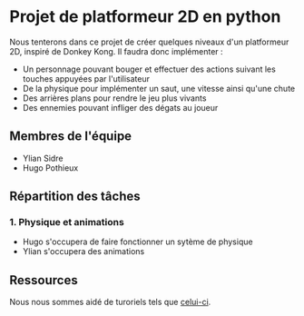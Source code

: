 # Projet de platformeur 2D en python
Nous tenterons dans ce projet de créer quelques niveaux d'un platformeur 2D, inspiré de Donkey Kong. 
Il faudra donc implémenter :
- Un personnage pouvant bouger et effectuer des actions suivant les touches appuyées par l'utilisateur
- De la physique pour implémenter un saut, une vitesse ainsi qu'une chute
- Des arrières plans pour rendre le jeu plus vivants
- Des ennemies pouvant infliger des dégats au joueur

## Membres de l'équipe
- Ylian Sidre
- Hugo Pothieux

## Répartition des tâches

### 1. Physique et animations
-   Hugo s'occupera de faire fonctionner un sytème de physique
-   Ylian s'occupera des animations


## Ressources

Nous nous sommes aidé de turoriels tels que [celui-ci](https://docs.replit.com/tutorials/python/2d-platform-game).




